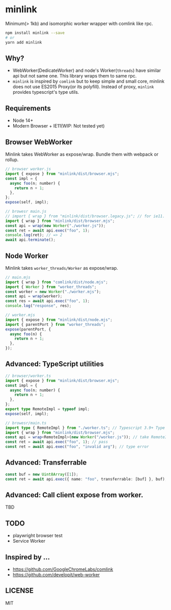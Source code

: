 # minlink

Minimum(> 1kb) and isomorphic worker wrapper with comlink like rpc.

```bash
npm install minlink --save
# or
yarn add minlink
```

## Why?

- WebWorker(DedicateWorker) and node's Worker(`threads`) have similar api but not same one. This library wraps them to same rpc.
- `minlink` is inspired by `comlink` but to keep simple and small core, minlink does not use ES2015 Proxy(or its polyfill). Instead of proxy, `minlink` provides typescript's type utils.

## Requirements

- Node 14+
- Modern Browser + IE11(WIP: Not tested yet)

## Browser WebWorker

Minlink takes WebWorker as expose/wrap. Bundle them with webpack or rollup.

```ts
// browser worker.js
import { expose } from "minlink/dist/browser.mjs";
const impl = {
  async foo(n; number) {
    return n + 1;
  },
};
expose(self, impl);

// browesr main.js
// import { wrap } from "minlink/dist/browser.legacy.js"; // for ie11. UMD build.
import { wrap } from "minlink/dist/browser.mjs";
const api = wrap(new Worker("./worker.js"));
const ret = await api.exec("foo", 1);
console.log(ret); // => 2
await api.terminate();
```

## Node Worker

Minlink takes `worker_threads/Worker` as expose/wrap.

```ts
// main.mjs
import { wrap } from "comlink/dist/node.mjs";
import { Worker } from "worker_threads";
const worker = new Worker("./worker.mjs");
const api = wrap(worker);
const res = await api.exec("foo", 1);
console.log("response", res);

// worker.mjs
import { expose } from "minlink/dist/node.mjs";
import { parentPort } from "worker_threads";
expose(parentPort, {
  async foo(n) {
    return n + 1;
  },
});
```

## Advanced: TypeScript utilities

```ts
// browser/worker.ts
import { expose } from "minlink/dist/browser.mjs";
const impl = {
  async foo(n; number) {
    return n + 1;
  },
};
export type RemoteImpl = typeof impl;
expose(self, impl);

// browesr/main.ts
import type { RemoteImpl } from "./worker.ts"; // Typescript 3.9+ Type only import
import { wrap } from "minlink/dist/browser.mjs";
const api = wrap<RemoteImpl>(new Worker("/worker.js")); // take RemoteImpl as `wrap(...)`'s type argument.
const ret = await api.exec("foo", 1); // pass
const ret = await api.exec("foo", "invalid arg"); // type error
```

## Advanced: Transferrable

```ts
const buf = new Uint8Array([1]);
const ret = await api.exec({ name: "foo", transferrable: [buf] }, buf); // pass
```

## Advanced: Call client expose from worker.

TBD

## TODO

- playwright browser test
- Service Worker

## Inspired by ...

- https://github.com/GoogleChromeLabs/comlink
- https://github.com/developit/web-worker

## LICENSE

MIT

